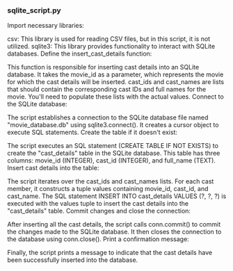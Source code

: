 ### sqlite_script.py

Import necessary libraries:

csv: This library is used for reading CSV files, but in this script, it is not utilized.
sqlite3: This library provides functionality to interact with SQLite databases.
Define the insert_cast_details function:

This function is responsible for inserting cast details into an SQLite database.
It takes the movie_id as a parameter, which represents the movie for which the cast details will be inserted.
cast_ids and cast_names are lists that should contain the corresponding cast IDs and full names for the movie. You'll need to populate these lists with the actual values.
Connect to the SQLite database:

The script establishes a connection to the SQLite database file named "movie_database.db" using sqlite3.connect().
It creates a cursor object to execute SQL statements.
Create the table if it doesn't exist:

The script executes an SQL statement (CREATE TABLE IF NOT EXISTS) to create the "cast_details" table in the SQLite database.
This table has three columns: movie_id (INTEGER), cast_id (INTEGER), and full_name (TEXT).
Insert cast details into the table:

The script iterates over the cast_ids and cast_names lists.
For each cast member, it constructs a tuple values containing movie_id, cast_id, and cast_name.
The SQL statement INSERT INTO cast_details VALUES (?, ?, ?) is executed with the values tuple to insert the cast details into the "cast_details" table.
Commit changes and close the connection:

After inserting all the cast details, the script calls conn.commit() to commit the changes made to the SQLite database.
It then closes the connection to the database using conn.close().
Print a confirmation message:

Finally, the script prints a message to indicate that the cast details have been successfully inserted into the database.